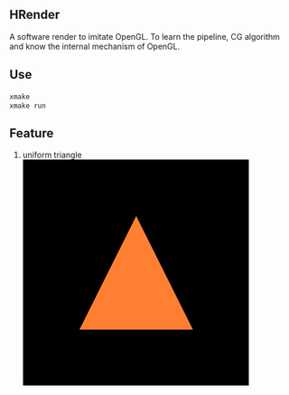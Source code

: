 ## HRender
A software render to imitate OpenGL. To learn the pipeline, CG algorithm and know the internal mechanism of OpenGL.
## Use
```
xmake
xmake run
```
## Feature
1. uniform triangle
![img](result/triangle_uniform.png)